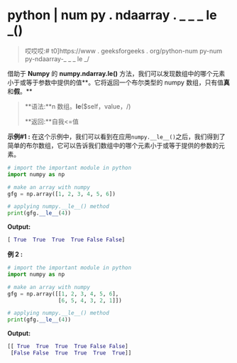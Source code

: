 # python | num py . ndaarray . _ _ _ le _()

> 哎哎哎:# t0]https://www . geeksforgeeks . org/python-num py-num py-ndaarray-_ _ _ le _/

借助于 **Numpy** 的 **numpy.ndarray.__le__()** 方法，我们可以发现数组中的哪个元素小于或等于参数中提供的值**。它将返回一个布尔类型的 numpy 数组，只有值**真**和**假**。**

> **语法:**n 数组。__le__($self，value，/)
> 
> **返回:**自我<=值

**示例#1 :**
在这个示例中，我们可以看到在应用`numpy.__le__()`之后，我们得到了简单的布尔数组，它可以告诉我们数组中的哪个元素小于或等于提供的参数的元素。

```py
# import the important module in python
import numpy as np

# make an array with numpy
gfg = np.array([1, 2, 3, 4, 5, 6])

# applying numpy.__le__() method
print(gfg.__le__(4))
```

**Output:**

```py
[ True  True  True  True False False]

```

**例 2 :**

```py
# import the important module in python
import numpy as np

# make an array with numpy
gfg = np.array([[1, 2, 3, 4, 5, 6],
                [6, 5, 4, 3, 2, 1]])

# applying numpy.__le__() method
print(gfg.__le__(4))
```

**Output:**

```py
[[ True  True  True  True False False]
 [False False  True  True  True  True]]

```